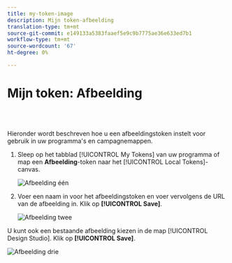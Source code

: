 ```yaml
---
title: my-token-image
description: Mijn token-afbeelding
translation-type: tm+mt
source-git-commit: e149133a5383faaef5e9c9b7775ae36e633ed7b1
workflow-type: tm+mt
source-wordcount: '67'
ht-degree: 0%

---
```



# Mijn token: Afbeelding

<br> 

Hieronder wordt beschreven hoe u een afbeeldingstoken instelt voor gebruik in uw programma&#39;s en campagnemappen.

1. Sleep op het tabblad [!UICONTROL My Tokens] van uw programma of map een **Afbeelding**-token naar het [!UICONTROL Local Tokens]-canvas.

   ![Afbeelding één](/help/sky/assets/my-tokens/my-token-image/my-token-image-1.png)

1. Voer een naam in voor het afbeeldingstoken en voer vervolgens de URL van de afbeelding in. Klik op **[!UICONTROL Save]**.

   ![Afbeelding twee](/help/sky/assets/my-tokens/my-token-image/my-token-image-2.png)

U kunt ook een bestaande afbeelding kiezen in de map [!UICONTROL Design Studio]. Klik op **[!UICONTROL Save]**.

![Afbeelding drie](/help/sky/assets/my-tokens/my-token-image/my-token-image-3.png)

